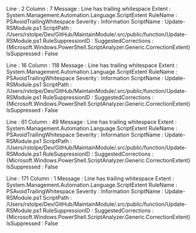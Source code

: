 ﻿
Line                 : 2
Column               : 7
Message              : Line has trailing whitespace
Extent               : System.Management.Automation.Language.ScriptExtent
RuleName             : PSAvoidTrailingWhitespace
Severity             : Information
ScriptName           : Update-RSModule.ps1
ScriptPath           : /Users/rstolpe/Dev/GitHub/MaintainModule/.src/public/function/Update-RSModule.ps1
RuleSuppressionID    : 
SuggestedCorrections : {Microsoft.Windows.PowerShell.ScriptAnalyzer.Generic.CorrectionExtent}
IsSuppressed         : False

Line                 : 16
Column               : 118
Message              : Line has trailing whitespace
Extent               : System.Management.Automation.Language.ScriptExtent
RuleName             : PSAvoidTrailingWhitespace
Severity             : Information
ScriptName           : Update-RSModule.ps1
ScriptPath           : /Users/rstolpe/Dev/GitHub/MaintainModule/.src/public/function/Update-RSModule.ps1
RuleSuppressionID    : 
SuggestedCorrections : {Microsoft.Windows.PowerShell.ScriptAnalyzer.Generic.CorrectionExtent}
IsSuppressed         : False

Line                 : 61
Column               : 49
Message              : Line has trailing whitespace
Extent               : System.Management.Automation.Language.ScriptExtent
RuleName             : PSAvoidTrailingWhitespace
Severity             : Information
ScriptName           : Update-RSModule.ps1
ScriptPath           : /Users/rstolpe/Dev/GitHub/MaintainModule/.src/public/function/Update-RSModule.ps1
RuleSuppressionID    : 
SuggestedCorrections : {Microsoft.Windows.PowerShell.ScriptAnalyzer.Generic.CorrectionExtent}
IsSuppressed         : False

Line                 : 171
Column               : 1
Message              : Line has trailing whitespace
Extent               : System.Management.Automation.Language.ScriptExtent
RuleName             : PSAvoidTrailingWhitespace
Severity             : Information
ScriptName           : Update-RSModule.ps1
ScriptPath           : /Users/rstolpe/Dev/GitHub/MaintainModule/.src/public/function/Update-RSModule.ps1
RuleSuppressionID    : 
SuggestedCorrections : {Microsoft.Windows.PowerShell.ScriptAnalyzer.Generic.CorrectionExtent}
IsSuppressed         : False


